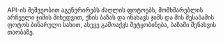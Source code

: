 API-ის მეშვეობით აგენერირებს ძაღლის ფოტოებს, მომხმარებლის არჩეული ჯიშის მიხედვით, ქნის ბაზას და ინახავს ჯიშს და მის შესაბამის ფოტოს ბინარული სახით, ასევე გამოაქვს შეტყობინება, ბაზაში შენახვის თაობაზე.

